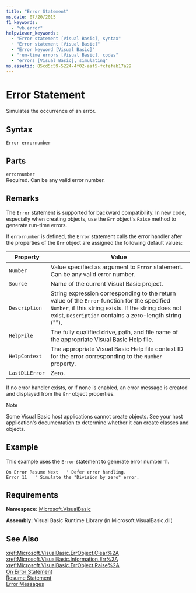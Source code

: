 ```yaml
---
title: "Error Statement"
ms.date: 07/20/2015
f1_keywords: 
  - "vb.error"
helpviewer_keywords: 
  - "Error statement [Visual Basic], syntax"
  - "Error statement [Visual Basic]"
  - "Error keyword [Visual Basic]"
  - "run-time errors [Visual Basic], codes"
  - "errors [Visual Basic], simulating"
ms.assetid: 85cd5c59-5224-4f02-aaf5-fcfefab17a29
---
```

# Error Statement
Simulates the occurrence of an error.  

## Syntax  

```  
Error errornumber  
```  

## Parts  
 `errornumber`  
 Required. Can be any valid error number.  

## Remarks  
 The `Error` statement is supported for backward compatibility. In new code, especially when creating objects, use the `Err` object's `Raise` method to generate run-time errors.  

 If `errornumber` is defined, the `Error` statement calls the error handler after the properties of the `Err` object are assigned the following default values:  


|Property|Value|  
|--------------|-----------|  
|`Number`|Value specified as argument to `Error` statement. Can be any valid error number.|  
|`Source`|Name of the current Visual Basic project.|  
|`Description`|String expression corresponding to the return value of the `Error` function for the specified `Number`, if this string exists. If the string does not exist, `Description` contains a zero-length string ("").|  
|`HelpFile`|The fully qualified drive, path, and file name of the appropriate Visual Basic Help file.|  
|`HelpContext`|The appropriate Visual Basic Help file context ID for the error corresponding to the `Number` property.|  
|`LastDLLError`|Zero.|  

 If no error handler exists, or if none is enabled, an error message is created and displayed from the `Err` object properties.  

> [!NOTE]
>  Some Visual Basic host applications cannot create objects. See your host application's documentation to determine whether it can create classes and objects.  

## Example  
 This example uses the `Error` statement to generate error number 11.  

```  
On Error Resume Next   ' Defer error handling.  
Error 11   ' Simulate the "Division by zero" error.  
```  

## Requirements  
 **Namespace:** [Microsoft.VisualBasic](../../../visual-basic/language-reference/runtime-library-members.md)  

 **Assembly:** Visual Basic Runtime Library (in Microsoft.VisualBasic.dll)  

## See Also  
 <xref:Microsoft.VisualBasic.ErrObject.Clear%2A>  
 <xref:Microsoft.VisualBasic.Information.Err%2A>  
 <xref:Microsoft.VisualBasic.ErrObject.Raise%2A>  
 [On Error Statement](../../../visual-basic/language-reference/statements/on-error-statement.md)  
 [Resume Statement](../../../visual-basic/language-reference/statements/resume-statement.md)  
 [Error Messages](../../../visual-basic/language-reference/error-messages/index.md)
